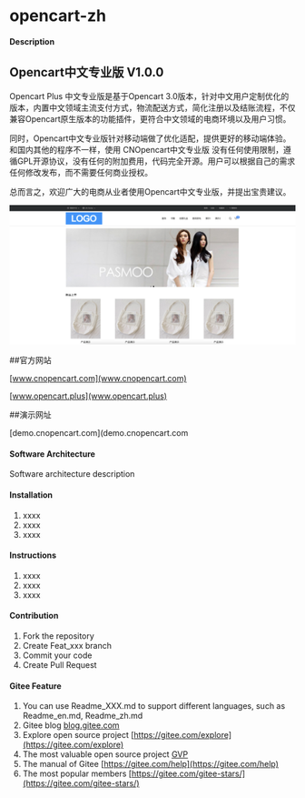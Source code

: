 # opencart-zh

#### Description
## Opencart中文专业版 V1.0.0

Opencart Plus 中文专业版是基于Opencart 3.0版本，针对中文用户定制优化的版本，内置中文领域主流支付方式，物流配送方式，简化注册以及结账流程，不仅兼容Opencart原生版本的功能插件，更符合中文领域的电商环境以及用户习惯。

同时，Opencart中文专业版针对移动端做了优化适配，提供更好的移动端体验。
和国内其他的程序不一样，使用 CNOpencart中文专业版 没有任何使用限制，遵循GPL开源协议，没有任何的附加费用，代码完全开源。用户可以根据自己的需求任何修改发布，而不需要任何商业授权。

总而言之，欢迎广大的电商从业者使用Opencart中文专业版，并提出宝贵建议。

![](themes/default/icon.png)


##官方网站
	
[www.cnopencart.com](www.cnopencart.com)

[www.opencart.plus](www.opencart.plus)

##演示网址

[demo.cnopencart.com](demo.cnopencart.com

#### Software Architecture
Software architecture description

#### Installation

1.  xxxx
2.  xxxx
3.  xxxx

#### Instructions

1.  xxxx
2.  xxxx
3.  xxxx

#### Contribution

1.  Fork the repository
2.  Create Feat_xxx branch
3.  Commit your code
4.  Create Pull Request


#### Gitee Feature

1.  You can use Readme\_XXX.md to support different languages, such as Readme\_en.md, Readme\_zh.md
2.  Gitee blog [blog.gitee.com](https://blog.gitee.com)
3.  Explore open source project [https://gitee.com/explore](https://gitee.com/explore)
4.  The most valuable open source project [GVP](https://gitee.com/gvp)
5.  The manual of Gitee [https://gitee.com/help](https://gitee.com/help)
6.  The most popular members  [https://gitee.com/gitee-stars/](https://gitee.com/gitee-stars/)
